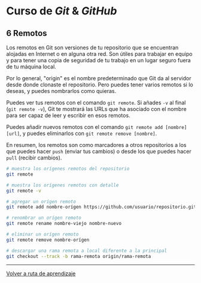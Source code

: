 # Curso de _Git_ & _GitHub_

## 6 Remotos

Los remotos en Git son versiones de tu repositorio que se encuentran alojadas en Internet o en alguna otra red. Son útiles para trabajar en equipo y para tener una copia de seguridad de tu trabajo en un lugar seguro fuera de tu máquina local.

Por lo general, "origin" es el nombre predeterminado que Git da al servidor desde donde clonaste el repositorio. Pero puedes tener varios remotos si lo deseas, y puedes nombrarlos como quieras.

Puedes ver tus remotos con el comando `git remote`. Si añades `-v` al final (`git remote -v`), Git te mostrará las URLs que ha asociado con el nombre para ser capaz de leer y escribir en esos remotos.

Puedes añadir nuevos remotos con el comando `git remote add [nombre] [url]`, y puedes eliminarlos con `git remote remove [nombre]`.

En resumen, los remotos son como marcadores a otros repositorios a los que puedes hacer `push` (enviar tus cambios) o desde los que puedes hacer `pull` (recibir cambios).

```bash
# muestra los orígenes remotos del repositorio
git remote

# muestra los orígenes remotos con detalle
git remote -v

# agregar un orígen remoto
git remote add nombre-orígen https://github.com/usuario/repositorio.git

# renombrar un orígen remoto
git remote rename nombre-viejo nombre-nuevo

# eliminar un orígen remoto
git remote remove nombre-orígen

# descargar una rama remota a local diferente a la principal
git checkout --track -b rama-remota origin/rama-remota
```

---
[Volver a ruta de aprendizaje](../README.md#ruta-de-aprendisaje)
